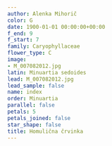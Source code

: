 ```yaml
---
author: Alenka Mihorič
color: G
date: 1900-01-01 00:00:00+00:00
f_end: 9
f_start: 7
family: Caryophyllaceae
flower_type: C
image:
- M_007082012.jpg
latin: Minuartia sedoides
lead: M_007082012.jpg
lead_sample: false
name: index
order: Minuartia
parallel: false
petals: 5
petals_joined: false
star_shape: false
title: Homulična črvinka
---
```


